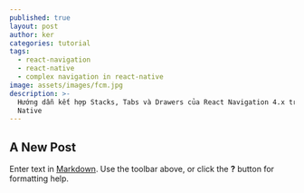 ```yaml
---
published: true
layout: post
author: ker
categories: tutorial
tags:
  - react-navigation
  - react-native
  - complex navigation in react-native
image: assets/images/fcm.jpg
description: >-
  Hướng dẫn kết hợp Stacks, Tabs và Drawers của React Navigation 4.x trong React
  Native
---
```

## A New Post

Enter text in [Markdown](http://daringfireball.net/projects/markdown/). Use the toolbar above, or click the **?** button for formatting help.
